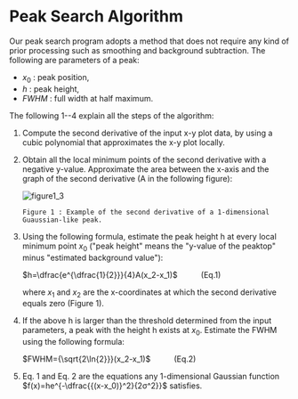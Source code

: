 # Peak Search Algorithm
Our peak search program adopts a method that does not require any kind of prior processing such as smoothing and background subtraction.
The following are parameters of a peak:

- $`x_0`$ : peak position,
- $`h`$ : peak height,
- $`FWHM`$ : full width at half maximum.

The following 1--4 explain all the steps of the algorithm:

1. Compute the second derivative of the input x-y plot data, by using a cubic polynomial that approximates the x-y plot locally.
1. Obtain all the local minimum points of the second derivative with a negative y-value. Approximate the area between the x-axis and the graph of the second derivative (A in the following figure):

    ![figure1_3](https://github.com/rtomiyasu/PeakSearch/assets/149344913/7c2d3a03-7f9c-4dcf-823a-5783c98750c1)

    ```
    Figure 1 : Example of the second derivative of a 1-dimensional Guaussian-like peak.
    ```

1. Using the following formula, estimate the peak height h at every local minimum point $`x_0`$ ("peak height" means the "y-value of the peaktop" minus "estimated background value"):

    $`h=\dfrac{e^{\dfrac{1}{2}}}{4}A(x_2-x_1)`$&emsp;&emsp;&emsp;(Eq.1)

    where $`x_1`$ and $`x_2`$ are the x-coordinates at which the second derivative equals zero (Figure 1).

1. If the above h is larger than the threshold determined from the input parameters, a peak with the height h exists at $`x_0`$. Estimate the FWHM using the following formula:

    $`FWHM={\sqrt{2\ln{2}}}(x_2-x_1)`$&emsp;&emsp;&emsp;(Eq.2)

1. Eq. 1 and Eq. 2 are the equations any 1-dimensional Gaussian function $`f(x)=he^{-\dfrac{{(x-x_0)}^2}{2σ^2}}`$ satisfies.
